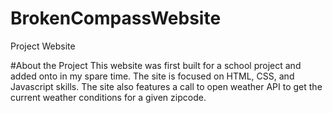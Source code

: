 # BrokenCompassWebsite
Project Website

#About the Project
This website was first built for a school project and added onto in my spare time. 
The site is focused on HTML, CSS, and Javascript skills. The site also features a call to open weather API to get
the current weather conditions for a given zipcode.


